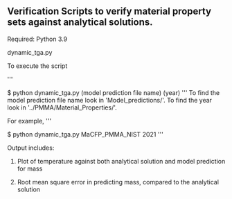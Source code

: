 ## Verification Scripts to verify material property sets against analytical solutions.


Required:  Python 3.9

dynamic_tga.py

To execute the script

'''

$ python dynamic_tga.py (model prediction file name) (year)
'''
To find the model prediction file name look in 'Model_predictions/'.  To find the year look in '../PMMA/Material_Properties/'.

For example,
'''

$ python dynamic_tga.py MaCFP_PMMA_NIST 2021
'''

Output includes:

1.   Plot of temperature against both analytical solution and model prediction for mass

2.  Root mean square error in predicting mass, compared to the analytical solution
